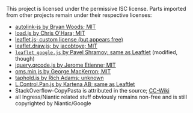 This project is licensed under the permissive ISC license. Parts imported from other projects remain under their respective licenses:

- [autolink-js by Bryan Woods; MIT](https://github.com/bryanwoods/autolink-js)
- [load.js by Chris O'Hara; MIT](https://github.com/chriso/load.js)
- [leaflet.js; custom license (but appears free)](http://leafletjs.com/)
- [leaflet.draw.js; by jacobtoye; MIT](https://github.com/Leaflet/Leaflet.draw)
- [`leaflet_google.js` by Pavel Shramov; same as Leaftlet](https://github.com/shramov/leaflet-plugins) (modified, though)
- [jquery.qrcode.js by Jerome Etienne; MIT](https://github.com/jeromeetienne/jquery-qrcode)
- [oms.min.js by George MacKerron; MIT](https://github.com/jawj/OverlappingMarkerSpiderfier-Leaflet)
- [taphold.js by Rich Adams; unknown](https://github.com/richadams/jquery-taphold)
- [L.Control.Pan.js by Kartena AB; same as Leaftlet](https://github.com/kartena/Leaflet.Pancontrol)
- StackOverflow-CopyPasta is attributed in the source; [CC-Wiki](https://creativecommons.org/licenses/by-sa/3.0/)
- all Ingress/Niantic related stuff obviously remains non-free and is still copyrighted by Niantic/Google
